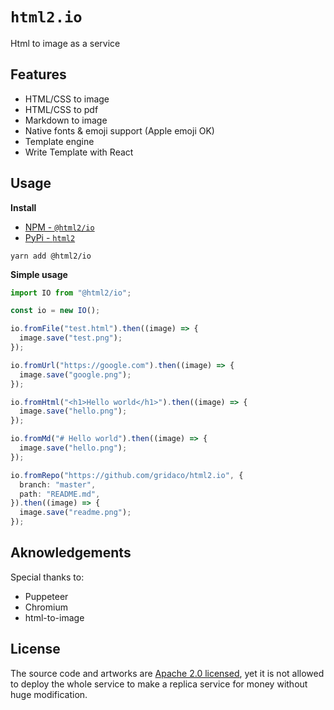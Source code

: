 # `html2.io`

Html to image as a service

## Features

- HTML/CSS to image
- HTML/CSS to pdf
- Markdown to image
- Native fonts & emoji support (Apple emoji OK)
- Template engine
- Write Template with React

## Usage

**Install**

- [NPM - `@html2/io`](https://www.npmjs.com/package/@html2/io)
- [PyPi - `html2`](https://pypi.org/project/html2/)

```
yarn add @html2/io
```

**Simple usage**

```ts
import IO from "@html2/io";

const io = new IO();

io.fromFile("test.html").then((image) => {
  image.save("test.png");
});

io.fromUrl("https://google.com").then((image) => {
  image.save("google.png");
});

io.fromHtml("<h1>Hello world</h1>").then((image) => {
  image.save("hello.png");
});

io.fromMd("# Hello world").then((image) => {
  image.save("hello.png");
});

io.fromRepo("https://github.com/gridaco/html2.io", {
  branch: "master",
  path: "README.md",
}).then((image) => {
  image.save("readme.png");
});
```

## Aknowledgements

Special thanks to:

- Puppeteer
- Chromium
- html-to-image

## License

The source code and artworks are [Apache 2.0 licensed](./LICENSE), yet it is not allowed to deploy the whole service to make a replica service for money without huge modification.
